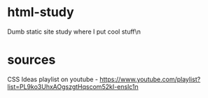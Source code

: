 # html-study
Dumb static site study where I put cool stuff\n

# sources

CSS Ideas playlist on youtube - https://www.youtube.com/playlist?list=PL9ko3UhxAOgszgtHqscom52kI-enslc1n
